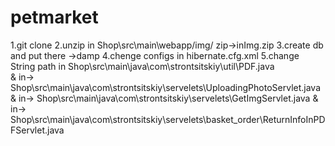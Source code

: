 # petmarket

1.git clone
2.unzip in Shop\src\main\webapp/img/     zip->inImg.zip
3.create db and put there                 ->damp
4.chenge configs in hibernate.cfg.xml 
5.change String path in Shop\src\main\java\com\strontsitskiy\util\PDF.java    
& in-> Shop\src\main\java\com\strontsitskiy\servelets\UploadingPhotoServlet.java
& in->  Shop\src\main\java\com\strontsitskiy\servelets\GetImgServlet.java
& in->  Shop\src\main\java\com\strontsitskiy\servelets\basket_order\ReturnInfoInPDFServlet.java
